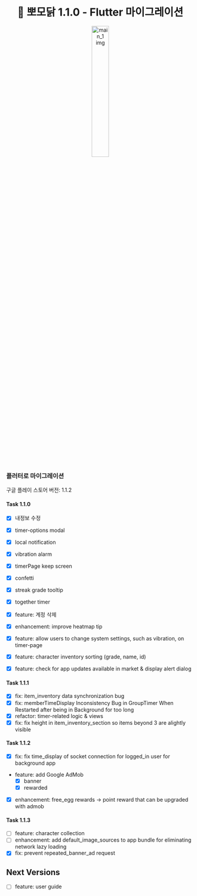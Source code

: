 <h1 align= "center">🐥 뽀모닭 1.1.0 - Flutter 마이그레이션</h1>
<p align="center" width="100%">
<img src="https://d2quahb2ygxiv.cloudfront.net/6b6dc92b5b1ca2b81459a.png" alt="main_1 img" width="30%" />
</p>

### 플러터로 마이그레이션

구글 플레이 스토어 버전: 1.1.2

#### Task 1.1.0

- [x] 내정보 수정
- [x] timer-options modal
- [x] local notification
- [x] vibration alarm
- [x] timerPage keep screen
- [x] confetti
- [x] streak grade tooltip
- [x] together timer

- [x] feature: 계정 삭제
- [x] enhancement: improve heatmap tip
- [x] feature: allow users to change system settings, such as vibration, on timer-page
- [x] feature: character inventory sorting (grade, name, id)
- [x] feature: check for app updates available in market & display alert dialog

#### Task 1.1.1

- [x] fix: item_inventory data synchronization bug
- [x] fix: memberTimeDisplay Inconsistency Bug in GroupTimer When Restarted after being in Background for too long
- [x] refactor: timer-related logic & views
- [x] fix: fix height in item_inventory_section so items beyond 3 are alightly visible

#### Task 1.1.2

- [x] fix: fix time_display of socket connection for logged_in user for background app
- feature: add Google AdMob
  - [x] banner
  - [x] rewarded
- [x] enhancement: free_egg rewards -> point reward that can be upgraded with admob

#### Task 1.1.3

- [ ] feature: character collection
- [ ] enhancement: add default_image_sources to app bundle for eliminating network lazy loading
- [x] fix: prevent repeated_banner_ad request

## Next Versions

- [ ] feature: user guide
